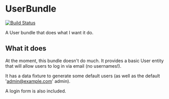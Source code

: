 UserBundle
==========

[![Build Status](https://travis-ci.org/Brammm/UserBundle.png?branch=master)](https://travis-ci.org/Brammm/UserBundle)

A User bundle that does what I want it do.

## What it does

At the moment, this bundle doesn't do much. It provides a basic User entity that will allow users to log in via email (no usernames!).

It has a data fixture to generate some default users (as well as the default 'admin@example.com' admin).

A login form is also included.
